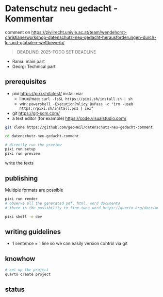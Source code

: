 # Datenschutz neu gedacht - Kommentar

comment on https://zivilrecht.univie.ac.at/team/wendehorst-christiane/workshop-datenschutz-neu-gedacht-herausforderungen-durch-ki-und-globalen-wettbewerb/

> DEADLINE: 2025-TODO SET DEADLINE

- Rania: main part
- Georg: Technical part

## prerequisites

- pixi https://pixi.sh/latest/ install via:
  - linux/mac: `curl -fsSL https://pixi.sh/install.sh | sh`
  - win: `powershell -ExecutionPolicy ByPass -c "irm -useb https://pixi.sh/install.ps1 | iex"`
- git https://git-scm.com/
- a text editor (for example) https://code.visualstudio.com/


```bash
git clone https://github.com/geoHeil/datenschutz-neu-gedacht-comment

cd datenschutz-neu-gedacht-comment

# directly run the preview
pixi run setup
pixi run preview
```

write the texts

## publishing

Multiple formats are possible

```bash
pixi run render
# observe all the generated pdf, html, word documents
# there is the possibility to fine-tune word https://quarto.org/docs/output-formats/ms-word-templates.html

pixi shell -e dev
```

## writing guidelines

- 1 sentence = 1 line so we can easily version control via git

## knowhow

```bash
# set up the project
quarto create project


```

## status

